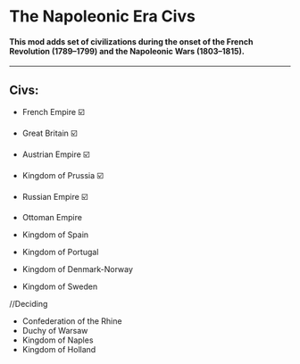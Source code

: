 # The Napoleonic Era Civs
  #### This mod adds set of civilizations during the onset of the French Revolution (1789–1799) and the Napoleonic Wars (1803–1815).
-----


## Civs:
- French Empire ☑️
- Great Britain ☑️
- Austrian Empire ☑️
- Kingdom of Prussia ☑️
- Russian Empire ☑️

  
- Ottoman Empire
- Kingdom of Spain
- Kingdom of Portugal
- Kingdom of Denmark-Norway
- Kingdom of Sweden
  
//Deciding
- Confederation of the Rhine
- Duchy of Warsaw
- Kingdom of Naples
- Kingdom of Holland
